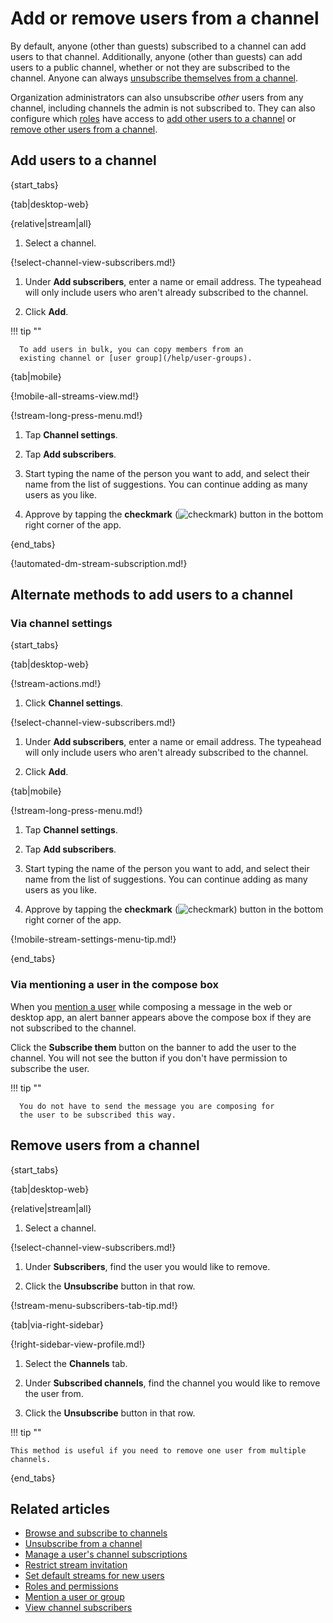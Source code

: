 # Add or remove users from a channel

By default, anyone (other than guests) subscribed to a channel can add
users to that channel. Additionally, anyone (other than guests) can add
users to a public channel, whether or not they are subscribed to the
channel. Anyone can always [unsubscribe themselves from a channel][unsubscribe].

Organization administrators can also unsubscribe *other* users from any channel,
including channels the admin is not subscribed to. They can also configure which
[roles](/help/roles-and-permissions) have access to [add other users to a
channel][add-users] or [remove other users from a channel][remove-users].

[add-users]: /help/configure-who-can-invite-to-streams#configure-who-can-add-users
[remove-users]: /help/configure-who-can-invite-to-streams#configure-who-can-remove-users

## Add users to a channel

{start_tabs}

{tab|desktop-web}

{relative|stream|all}

1. Select a channel.

{!select-channel-view-subscribers.md!}

1. Under **Add subscribers**, enter a name or email address. The typeahead
   will only include users who aren't already subscribed to the channel.

1. Click **Add**.

!!! tip ""

      To add users in bulk, you can copy members from an
      existing channel or [user group](/help/user-groups).

{tab|mobile}

{!mobile-all-streams-view.md!}

{!stream-long-press-menu.md!}

1. Tap **Channel settings**.

1. Tap **Add subscribers**.

1. Start typing the name of the person you want to add, and
   select their name from the list of suggestions. You can continue
   adding as many users as you like.

1. Approve by tapping the **checkmark**
   (<img src="/static/images/help/mobile-check-circle-icon.svg" alt="checkmark" class="help-center-icon"/>)
   button in the bottom right corner of the app.

{end_tabs}

{!automated-dm-stream-subscription.md!}

## Alternate methods to add users to a channel

### Via channel settings

{start_tabs}

{tab|desktop-web}

{!stream-actions.md!}

1. Click **Channel settings**.

{!select-channel-view-subscribers.md!}

1. Under **Add subscribers**, enter a name or email address. The typeahead
   will only include users who aren't already subscribed to the channel.

1. Click **Add**.

{tab|mobile}

{!stream-long-press-menu.md!}

1. Tap **Channel settings**.

1. Tap **Add subscribers**.

1. Start typing the name of the person you want to add, and
   select their name from the list of suggestions. You can continue
   adding as many users as you like.

1. Approve by tapping the **checkmark**
   (<img src="/static/images/help/mobile-check-circle-icon.svg" alt="checkmark" class="help-center-icon"/>)
   button in the bottom right corner of the app.

{!mobile-stream-settings-menu-tip.md!}

{end_tabs}

### Via mentioning a user in the compose box

When you [mention a user](/help/mention-a-user-or-group) while composing
a message in the web or desktop app, an alert banner appears above the
compose box if they are not subscribed to the channel.

Click the **Subscribe them** button on the banner to add the user to the
channel. You will not see the button if you don't have permission to
subscribe the user.

!!! tip ""

      You do not have to send the message you are composing for
      the user to be subscribed this way.

## Remove users from a channel

{start_tabs}

{tab|desktop-web}

{relative|stream|all}

1. Select a channel.

{!select-channel-view-subscribers.md!}

1. Under **Subscribers**, find the user you would like to remove.

1. Click the **Unsubscribe** button in that row.

{!stream-menu-subscribers-tab-tip.md!}

{tab|via-right-sidebar}

{!right-sidebar-view-profile.md!}

1. Select the **Channels** tab.

1. Under **Subscribed channels**, find the channel you would like
   to remove the user from.

1. Click the **Unsubscribe** button in that row.

!!! tip ""

    This method is useful if you need to remove one user from multiple channels.

{end_tabs}

## Related articles

* [Browse and subscribe to channels](/help/browse-and-subscribe-to-channels)
* [Unsubscribe from a channel][unsubscribe]
* [Manage a user's channel subscriptions](/help/manage-user-channel-subscriptions)
* [Restrict stream invitation](/help/configure-who-can-invite-to-streams)
* [Set default streams for new users](/help/set-default-streams-for-new-users)
* [Roles and permissions](/help/roles-and-permissions)
* [Mention a user or group](/help/mention-a-user-or-group)
* [View channel subscribers](/help/view-channel-subscribers)

[unsubscribe]: /help/unsubscribe-from-a-channel
